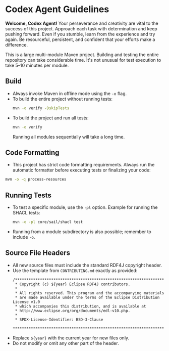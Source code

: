 # Codex Agent Guidelines

**Welcome, Codex Agent!** Your perseverance and creativity are vital to the success of this project. Approach each task with determination and keep pushing forward. Even if you stumble, learn from the experience and try again. Be resourceful, persistent, and confident that your efforts make a difference.

This is a large multi-module Maven project. Building and testing the entire repository can take considerable time. It's not unusual for test execution to take 5–10 minutes per module.

## Build
- Always invoke Maven in offline mode using the `-o` flag.
- To build the entire project without running tests:
  ```bash
  mvn -o verify -DskipTests
  ```
- To build the project and run all tests:
  ```bash
  mvn -o verify
  ```
  Running all modules sequentially will take a long time.

## Code Formatting
- This project has strict code formatting requirements. Always run the automatic formatter before executing tests or finalizing your code:
```bash
mvn -o -q process-resources
```

## Running Tests
- To test a specific module, use the `-pl` option. Example for running the SHACL tests:
  ```bash
  mvn -o -pl core/sail/shacl test
  ```
- Running from a module subdirectory is also possible; remember to include `-o`.

## Source File Headers
- All new source files must include the standard RDF4J copyright header.
- Use the template from `CONTRIBUTING.md` exactly as provided:
  ```
  /*******************************************************************************
   * Copyright (c) ${year} Eclipse RDF4J contributors.
   *
   * All rights reserved. This program and the accompanying materials
   * are made available under the terms of the Eclipse Distribution License v1.0
   * which accompanies this distribution, and is available at
   * http://www.eclipse.org/org/documents/edl-v10.php.
   *
   * SPDX-License-Identifier: BSD-3-Clause
   *******************************************************************************/
  ```
- Replace `${year}` with the current year for new files only.
- Do not modify or omit any other part of the header.
